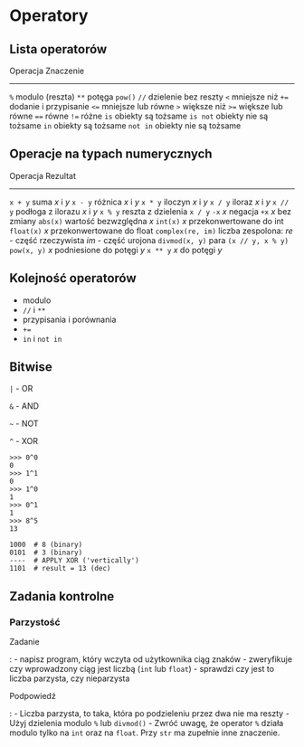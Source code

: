 # Operatory

## Lista operatorów

  Operacja                 Znaczenie
------------------------ ------------------------------------------------
  `%`                      modulo (reszta)
  `**`                     potęga `pow()`
  `//`                     dzielenie bez reszty
  `<`                      mniejsze niż
  `+=`                     dodanie i przypisanie
  `<=`                     mniejsze lub równe
  `>`                      większe niż
  `>=`                     większe lub równe
  `==`                     równe
  `!=`                     różne
  `is`                     obiekty są tożsame
  `is not`                 obiekty nie są tożsame
  `in`                     obiekty są tożsame
  `not in`                 obiekty nie są tożsame

## Operacje na typach numerycznych

  Operacja                                                          Rezultat
----------------------------------------------------------------- ----------------------------------------------------------------------------------------------------
  `x + y`                                                           suma *x* i *y*
  `x - y`                                                           różnica *x* i *y*
  `x * y`                                                           iloczyn *x* i *y*
  `x / y`                                                           iloraz *x* i *y*
  `x // y`                                                          podłoga z ilorazu *x* i *y*
  `x % y`                                                           reszta z dzielenia `x / y`
  `-x`                                                              	*x* negacja
  `+x`                                                              	*x* bez zmiany
  `abs(x)`                                                          wartość bezwzględna *x*
  `int(x)`                                                          *x* przekonwertowane do int
  `float(x)`                                                      *x* przekonwertowane do float
  `complex(re, im)`                                          liczba zespolona: *re* - część rzeczywista *im* - część urojona
  `divmod(x, y)`                                               para `(x // y, x % y)`
  `pow(x, y)`                                                    *x* podniesione do potęgi *y*
  `x ** y`                                                          *x* do potęgi *y*

## Kolejność operatorów

-   modulo
-   `//` i `**`
-   przypisania i porównania
-   `+=`
-   `in` i `not in`

## Bitwise

`|` - OR

`&` - AND

`~` - NOT

`^` - XOR

``` {.sourceCode .python}
>>> 0^0
0
>>> 1^1
0
>>> 1^0
1
>>> 0^1
1
>>> 8^5
13
```

``` {.sourceCode .text}
1000  # 8 (binary)
0101  # 3 (binary)
----  # APPLY XOR ('vertically')
1101  # result = 13 (dec)
```

## Zadania kontrolne

### Parzystość

Zadanie

:   -   napisz program, który wczyta od użytkownika ciąg znaków
    -   zweryfikuje czy wprowadzony ciąg jest liczbą (`int` lub `float`)
    -   sprawdzi czy jest to liczba parzysta, czy nieparzysta

Podpowiedź

:   -   Liczba parzysta, to taka, która po podzieleniu przez dwa nie ma reszty
    -   Użyj dzielenia modulo `%` lub `divmod()`
    -   Zwróć uwagę, że operator `%` działa modulo tylko na `int` oraz na `float`. Przy `str` ma zupełnie inne znaczenie.


